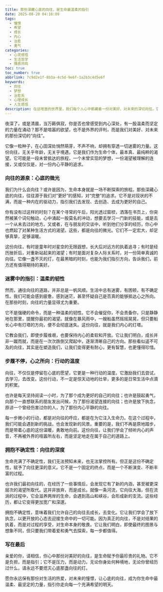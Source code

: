 ```yaml
---
title: 那些深藏心底的向往，是生命最温柔的指引
date: 2025-08-20 04:16:09
tags:
  - 憧憬
  - 希望
  - 成长
  - 内心
  - 治愈
  - 勇气
categories:
  - 心灵感悟
  - 生活哲学
  - 情感共鸣
toc: true
toc_number: true
abbrlink: 7c9d2e1f-8b3a-4c5d-9e6f-1a2b3c4d5e6f
keywords:
  - 向往
  - 梦想
  - 治愈系
  - 心理成长
  - 人生感悟
description: 在这喧嚣的世界里，我们每个人心中都藏着一份对美好、对未来的深切向往。它不是遥不可及的幻想，而是生命深处最温柔的指引，是我们在迷茫时仍能前行的微光。这篇文章将带你一同探索这份向往的源泉，感受它如何滋养我们的内心，并鼓励我们勇敢地拥抱生活中的不确定性，让每一步都充满力量与希望。
---
```


夜深了，或是清晨，当万籁俱寂，你是否也曾感受到内心深处，有一股温柔而坚定的力量在涌动？那不是喧嚣的欲望，也不是外界的评判，而是我们对美好、对未来的那份深切的“向往”。

它像一粒种子，在心田深处悄然萌芽，不声不响，却拥有穿透一切迷雾的力量。这份向往，无关乎年龄，无关乎境遇，它是我们作为生命个体，最本真、最纯粹的渴望。它可能是一段未曾抵达的旅程，一个未曾实现的梦想，一份渴望被理解的连接，又或仅仅是，对一份内心平静的追求。

### 向往的源泉：心底的微光

我们为什么会向往？或许是因为，生命本身就是一场不断探索的旅程。那些深藏心底的向往，往往源于我们对“更好”的感知，对“完整”的追求。它不是对现状的不满，而是一种内在的驱动力，指引我们去发现、去创造、去成为更好的自己。

你有没有过这样的时刻？在某个寻常的午后，阳光透过窗棂，洒落在书页上，你突然被某个词句触动，心中涌起一股莫名的冲动，想要去学习一门新的技能，或是去一个从未去过的地方。又或者，在与朋友的交谈中，听到他们分享的经历，你心中也燃起了对某种生活方式的渴望。这些，都是向往的微光。它们不一定宏大，却足够真挚，足够温暖。

这份向往，有时是童年时对星空的无限遐想，长大后对远方的执着追寻；有时是经历挫折后，对重新站起来的渴望；有时是面对复杂人际关系时，对一份简单真诚的向往。它像一盏不灭的灯，在最黑暗的时刻，也能为我们指引方向，告诉我们，前方还有值得期待的美好。

### 迷雾中的指引：温柔的韧性

然而，通往向往的道路，并非总是一帆风顺。生活中总有迷雾，有困顿，有不确定性。我们可能会感到疲惫，感到迷茫，甚至怀疑自己是否真的能够抵达心之所向。在那些时刻，向往的力量显得尤为重要。

它不是强硬的命令，而是一种温柔的韧性。它不会催促你，不会责备你，只是静静地在那里，提醒你最初的渴望。就像在暴风雨中，一艘船虽然摇摇晃晃，但只要船长心中有灯塔的方向，便不会彻底迷失。这份向往，就是我们内心的灯塔。

它教会我们，即使步履维艰，也要保持内心的柔软和开放。它让我们明白，成长并非一蹴而就，而是在一次次跌倒又爬起中，逐渐清晰自己的方向。那些看似遥不可及的向往，其实是在塑造我们，让我们变得更有耐心，更有智慧，也更懂得珍惜。

### 步履不停，心之所向：行动的温度

向往，不仅仅是停留在心底的愿望，它更是一种行动的温度。它激励我们去尝试，去学习，去改变。这份行动，不一定是惊天动地的壮举，更多的是日常生活中点滴的积累。

也许是每天坚持阅读一小时，为了那个成为更好的自己的向往；也许是鼓起勇气，向那个一直想联系的朋友发出问候，为了那份渴望连接的向往；也许是放下执念，原谅一个曾经伤害过你的人，为了那份内心平静的向往。

每一步微小的行动，都是对向往的呼应，都是在为它注入生命力。在这个过程中，我们可能会遇到新的挑战，也会发现新的风景。重要的是，我们不再是原地踏步，而是带着心底的这份温暖，勇敢地向前。这份向往，让我们学会了倾听内心的声音，不再被外界的喧嚣所左右，而是坚定地走在属于自己的道路上。

### 拥抱不确定性：向往的深度

生命充满了不确定性，我们无法预知未来，也无法掌控所有。但正是这份不确定性，赋予了向往更深的意义。它不是一个固定的终点，而是一个不断演变、不断丰富的过程。

也许我们最初向往的，在经历了一些事情后，会发现它有了新的内涵，甚至被更深层次的渴望所取代。这并非放弃，而是成长。就像一条河流，它向往大海，但在流淌的过程中，它会滋养两岸的生命，会遇到高山和峡谷，会形成新的支流。这些经历，都让它变得更加宽广和深邃。

拥抱不确定性，意味着我们允许自己的向往去成长，去变化。它让我们学会了放下执念，以更开放的心态去迎接生命中的一切可能。因为真正的向往，不是对结果的执着，而是对过程的享受，对生命本身的敬畏。它让我们明白，即使最终的图景与想象不同，但只要我们带着爱和勇气去探索，每一步都值得。

### 写在最后

亲爱的你，请相信，你心中那份对美好的向往，是生命赋予你最珍贵的礼物。它不是负担，而是指引；它不是压力，而是动力。无论你身处何种境地，无论你曾经历过什么，请永远不要熄灭心底那盏向往的灯。

愿你永远保有那份对生活的热爱，对未来的憧憬，让心底的向往，成为你生命中最温柔、最坚定的力量，指引你走向每一个充满希望的明天。